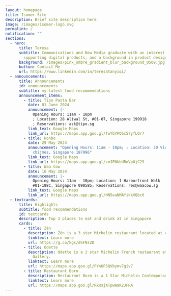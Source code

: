 ```yaml
---
layout: homepage
title: Isomer Site
description: Brief site description here
image: /images/isomer-logo.svg
permalink: /
notification: ""
sections:
  - hero:
      title: Teresa
      subtitle: Communications and New Media graduate with an interest in creating and
        supporting digital products, and a background in product design.
      background: /images/pink_ombre_gradient_blur_background_0509.jpg
      button: Contact Me
      url: https://www.linkedin.com/in/teresatanyiqi/
  - announcements:
      title: Announcements
      id: announcements
      subtitle: my latest food recommendations
      announcement_items:
        - title: Tipo Pasta Bar
          date: 01 June 2024
          announcement: |-
            Opening Hours: 11am - 10pm
            ; Location: 28 Aliwal St, #01-07, Singapore 199918
            ; Reservations: ask@tipo.sg
          link_text: Google Maps
          link_url: https://maps.app.goo.gl/fwYbYPQ5c57yfLQr7
        - title: Honbo
          date: 29 May 2024
          announcement: "Opening Hours: 11am - 10pm; ; Location: 30 Victoria St, #01-09
            chijmes, Singapore 187996"
          link_text: Google Maps
          link_url: https://maps.app.goo.gl/zmJPNkbURmVpUjC29
        - title: Waa Cow
          date: 16 May 2024
          announcement: |-
            Opening Hours: 11am - 10pm; Location: 1 Harborfront Walk
            #01-188C, Singapore 098585; Reservations: res@waacow.sg
          link_text: Google Maps
          link_url: https://maps.app.goo.gl/HN5eaNMAYikkVQbc6
  - textcards:
      title: Highlights
      subtitle: food recommendations
      id: textcards
      description: Top 3 places to eat and drink at in Singapore
      cards:
        - title: Zén
          description: Zén is a 3 star Michelin restaurant located at 41 Bukit Pasoh Road.
          linktext: Learn more
          url: https://g.co/kgs/dSFNsZD
        - title: Odette
          description: Odette is a 3 star Michelin French restaurant at the National
            Gallery.
          linktext: Learn more
          url: https://maps.app.goo.gl/PYnUP3QVbymv7giv7
        - title: Restaurant Born
          description: Restaurant Born is a 1 Star Michelin Contemporary restaurant.
          linktext: Learn more
          url: https://maps.app.goo.gl/RkRsjATpwWaK2JPRA
---
```

